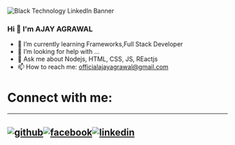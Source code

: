 
![Black Technology LinkedIn Banner](https://github.com/shyam728/shyam728/assets/116745835/734dddcf-8c4b-4d5a-b475-c0527362fb5c)



### Hi 👋 I'm AJAY AGRAWAL




- 🌱 I’m currently learning Frameworks,Full Stack Developer
- 🤔 I’m looking for help with ...
- 💬 Ask me about Nodejs, HTML, CSS, JS, REactjs
- 📫 How to reach me: officialajayagrawal@gmail.com




# Connect with me:
---
<i class="ci ci-instagram"></i>


[![github](https://cloud.githubusercontent.com/assets/17016297/18839843/0e06a67a-83d2-11e6-993a-b35a182500e0.png)][1][![facebook](https://cloud.githubusercontent.com/assets/17016297/18839836/0a06deb4-83d2-11e6-8078-1d0974af0f63.png)][2][![linkedin](https://github.com/shyam728/shyam728/assets/116745835/0ce50444-8817-4c46-b80b-999297e5fde7)][3]
---


[1]: http://www.github.com/your_contact_info
[2]: https://www.linkedin.com/in/ajay-agrawal-/
[3]: https://www.linkedin.com/in/ajay-agrawal-/

